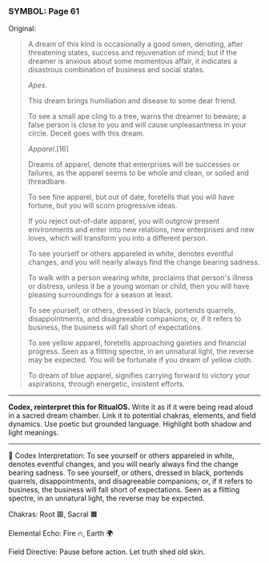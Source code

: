 ### SYMBOL: Page 61

Original:
> A dream of this kind is occasionally a good omen, denoting,
> after threatening states, success and rejuvenation of mind;
> but if the dreamer is anxious about some momentous affair,
> it indicates a disastrous combination of business and social states.
> 
> 
> _Apes_.
> 
> 
> This dream brings humiliation and disease to some dear friend.
> 
> 
> To see a small ape cling to a tree, warns the dreamer to beware; a false
> person is close to you and will cause unpleasantness in your circle.
> Deceit goes with this dream.
> 
> 
> _Apparel_.[16]
> 
> 
> Dreams of apparel, denote that enterprises will be successes or failures,
> as the apparel seems to be whole and clean, or soiled and threadbare.
> 
> 
> To see fine apparel, but out of date, foretells that you will have fortune,
> but you will scorn progressive ideas.
> 
> 
> If you reject out-of-date apparel, you will outgrow present environments
> and enter into new relations, new enterprises and new loves, which will
> transform you into a different person.
> 
> 
> To see yourself or others appareled in white, denotes eventful changes,
> and you will nearly always find the change bearing sadness.
> 
> 
> To walk with a person wearing white, proclaims that person's
> illness or distress, unless it be a young woman or child,
> then you will have pleasing surroundings for a season at least.
> 
> 
> To see yourself, or others, dressed in black, portends quarrels,
> disappointments, and disagreeable companions; or, if it refers
> to business, the business will fall short of expectations.
> 
> 
> To see yellow apparel, foretells approaching gaieties and financial progress.
> Seen as a flitting spectre, in an unnatural light, the reverse may
> be expected. You will be fortunate if you dream of yellow cloth.
> 
> 
> To dream of blue apparel, signifies carrying forward to victory
> your aspirations, through energetic, insistent efforts.

---

**Codex, reinterpret this for RitualOS.**
Write it as if it were being read aloud in a sacred dream chamber.
Link it to potential chakras, elements, and field dynamics.
Use poetic but grounded language.
Highlight both shadow and light meanings.

---

🔁 Codex Interpretation:
To see yourself or others appareled in white, denotes eventful changes, and you will nearly always find the change bearing sadness. To see yourself, or others, dressed in black, portends quarrels, disappointments, and disagreeable companions; or, if it refers to business, the business will fall short of expectations. Seen as a flitting spectre, in an unnatural light, the reverse may be expected.

Chakras: Root 🟥, Sacral 🟧

Elemental Echo: Fire 🔥, Earth 🌍

Field Directive: Pause before action. Let truth shed old skin.
